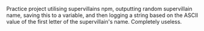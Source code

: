 Practice project utilising supervillains npm, outputting random supervillain name, saving
this to a variable, and then logging a string based on the ASCII value of the first letter 
of the supervillain's name. Completely useless. 
